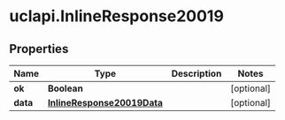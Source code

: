 # uclapi.InlineResponse20019

## Properties

Name | Type | Description | Notes
------------ | ------------- | ------------- | -------------
**ok** | **Boolean** |  | [optional] 
**data** | [**InlineResponse20019Data**](InlineResponse20019Data.md) |  | [optional] 



